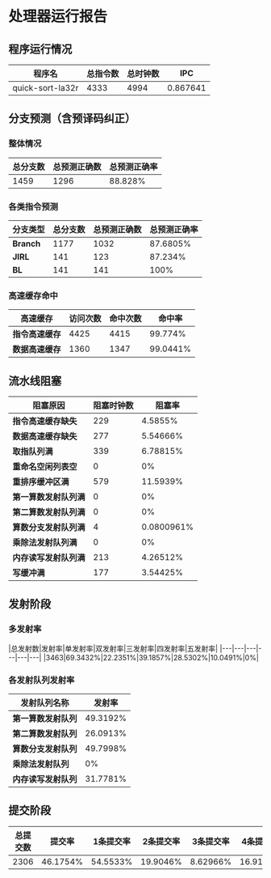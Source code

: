 # 处理器运行报告
## 程序运行情况
|程序名|总指令数|总时钟数|IPC|
|---|---|---|---|
|quick-sort-la32r|4333|4994|0.867641|

## 分支预测（含预译码纠正）
### 整体情况
|总分支数|总预测正确数|总预测正确率|
|---|---|---|
|1459|1296|88.828%|

### 各类指令预测
|分支类型|总分支数|总预测正确数|总预测正确率|
|---|---|---|---|
|**Branch**| 1177 | 1032 | 87.6805%|
|**JIRL**| 141 | 123 | 87.234%|
|**BL**| 141 | 141 | 100%|

### 高速缓存命中
|高速缓存|访问次数|命中次数|命中率|
|---|---|---|---|
|**指令高速缓存**| 4425 | 4415 | 99.774%|
|**数据高速缓存**| 1360 | 1347 | 99.0441%|
## 流水线阻塞
|阻塞原因|阻塞时钟数|阻塞率|
|---|---|---|
|**指令高速缓存缺失**| 229 | 4.5855%|
|**数据高速缓存缺失**| 277 | 5.54666%|
|**取指队列满**| 339 | 6.78815%|
|**重命名空闲列表空**|0 | 0%|
|**重排序缓冲区满**|579 | 11.5939%|
|**第一算数发射队列满**|0 | 0%|
|**第二算数发射队列满**|0 | 0%|
|**算数分支发射队列满**|4 | 0.0800961%|
|**乘除法发射队列满**|0 | 0%|
|**内存读写发射队列满**|213 | 4.26512%|
|**写缓冲满**|177 | 3.54425%|

## 发射阶段
### 多发射率
|总发射数|发射率|单发射率|双发射率|三发射率|四发射率|五发射率|
|---|---|---|---|---|---|
|3463|69.3432%|22.2351%|39.1857%|28.5302%|10.0491%|0%|

### 各发射队列发射率
|发射队列名称|发射率|
|---|---|
|**第一算数发射队列**|49.3192%|
|**第二算数发射队列**|26.0913%|
|**算数分支发射队列**|49.7998%|
|**乘除法发射队列**|0%|
|**内存读写发射队列**|31.7781%|

## 提交阶段
|总提交数|提交率|1条提交率|2条提交率|3条提交率|4条提交率|
|---|---|---|---|---|---|
|2306|46.1754%|54.5533%|19.9046%|8.62966%|16.9124%|
